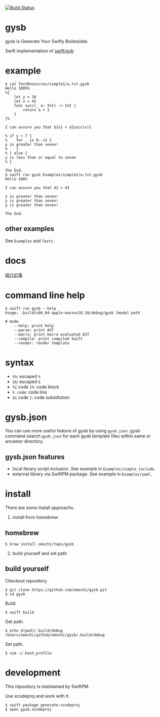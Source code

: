 [![Build Status](https://travis-ci.org/omochi/gysb.svg?branch=master)](https://travis-ci.org/omochi/gysb)

# gysb

gysb is Generate Your Swifty Boilerplate.

Swift implementation of [swift/gyb](https://github.com/apple/swift/blob/master/utils/gyb.py)

# example

```
$ cat TestResources/simple1/a.txt.gysb 
Hello 100%%
%{
    let y = 10
    let x = 42
    func succ(_ a: Int) -> Int {
        return a + 1
    }
}%

I can assure you that ${x} < ${succ(x)}

% if y > 7 {
%    for _ in 0..<3 {
y is greater than seven!
%    }
% } else {
y is less than or equal to seven
% }

The End.
$ swift run gysb Examples/simple1/a.txt.gysb 
Hello 100%

I can assure you that 42 < 43

y is greater than seven!
y is greater than seven!
y is greater than seven!

The End.
```

## other examples

See `Examples` and `Tests`.

# docs

[紹介記事](https://qiita.com/omochimetaru/items/422ddd04e95c55dd3833)

# command line help

```
$ swift run gysb --help
Usage: .build/x86_64-apple-macosx10.10/debug/gysb [mode] path

# mode
    --help: print help
    --parse: print AST
    --macro: print macro evaluated AST
    --compile: print compiled Swift
    --render: render template
```

# syntax

- `%%`: escaped `%`
- `$$`: escaped `$`
- `%{` code `}%`: code block
- `% code`: code line
- `${` code `}`: code substitution

# gysb.json

You can use more useful feature of gysb by using `gysb.json`.
gysb command search `gysb.json` for each gysb template files within same or ancestor directory.

## gysb.json features

- local library script inclusion. See example in `Examples/simple_include`.
- external library via SwiftPM package. See example in `Examples/yaml`.

# install

There are some install approachs.

1. install from homebrew

## homebrew

```
$ brew install omochi/taps/gysb
```

2. build yourself and set path

## build yourself

Checkout repository.

```
$ git clone https://github.com/omochi/gysb.git
$ cd gysb
```

Build.

```
$ swift build
```

Get path.

```
$ echo $(pwd)/.build/debug
/Users/omochi/github/omochi/gysb/.build/debug
```

Set path.

```
$ vim ~/.bash_profile
```

# development

This repository is maintained by SwiftPM.

Use xcodeproj and work with it.

```
$ swift package generate-xcodeproj
$ open gysb.xcodeproj
```

